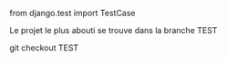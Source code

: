 from django.test import TestCase


Le projet le plus abouti se trouve dans la branche TEST

git checkout TEST 